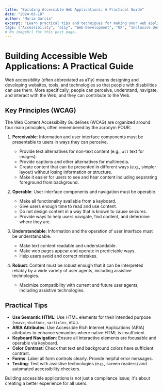 ```yaml
---
title: "Building Accessible Web Applications: A Practical Guide"
date: "2024-03-18"
author: "Maria Garcia"
excerpt: "Learn practical tips and techniques for making your web applications inclusive and usable by everyone, including people with disabilities."
tags: ["Accessibility", "a11y", "Web Development", "UX", "Inclusive Design"]
# No imageUrl for this post page.
---
```


# Building Accessible Web Applications: A Practical Guide

Web accessibility (often abbreviated as a11y) means designing and developing websites, tools, and technologies so that people with disabilities can use them. More specifically, people can perceive, understand, navigate, and interact with the Web, and they can contribute to the Web.

## Key Principles (WCAG)

The Web Content Accessibility Guidelines (WCAG) are organized around four main principles, often remembered by the acronym POUR:

1.  **Perceivable**: Information and user interface components must be presentable to users in ways they can perceive.
    *   Provide text alternatives for non-text content (e.g., `alt` text for images).
    *   Provide captions and other alternatives for multimedia.
    *   Create content that can be presented in different ways (e.g., simpler layout) without losing information or structure.
    *   Make it easier for users to see and hear content including separating foreground from background.

2.  **Operable**: User interface components and navigation must be operable.
    *   Make all functionality available from a keyboard.
    *   Give users enough time to read and use content.
    *   Do not design content in a way that is known to cause seizures.
    *   Provide ways to help users navigate, find content, and determine where they are.

3.  **Understandable**: Information and the operation of user interface must be understandable.
    *   Make text content readable and understandable.
    *   Make web pages appear and operate in predictable ways.
    *   Help users avoid and correct mistakes.

4.  **Robust**: Content must be robust enough that it can be interpreted reliably by a wide variety of user agents, including assistive technologies.
    *   Maximize compatibility with current and future user agents, including assistive technologies.

## Practical Tips

-   **Use Semantic HTML**: Use HTML elements for their intended purpose (`<nav>`, `<button>`, `<article>`, etc.).
-   **ARIA Attributes**: Use Accessible Rich Internet Applications (ARIA) attributes to enhance semantics where native HTML is insufficient.
-   **Keyboard Navigation**: Ensure all interactive elements are focusable and operable via keyboard.
-   **Color Contrast**: Check that text and background colors have sufficient contrast.
-   **Forms**: Label all form controls clearly. Provide helpful error messages.
-   **Testing**: Test with assistive technologies (e.g., screen readers) and automated accessibility checkers.

Building accessible applications is not just a compliance issue; it's about creating a better experience for all users.
